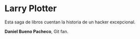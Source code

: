 # Larry Plotter

Esta saga de libros cuentan la historia de un hacker excepcional.

**Daniel Bueno Pacheco**, Git fan.
